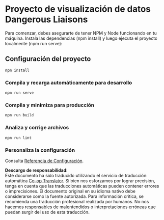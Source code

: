 <!--
CO_OP_TRANSLATOR_METADATA:
{
  "original_hash": "5c51a54dd89075a7a362890117b7ed9e",
  "translation_date": "2025-08-24T00:59:50+00:00",
  "source_file": "3-Data-Visualization/13-meaningful-visualizations/solution/README.md",
  "language_code": "es"
}
-->
# Proyecto de visualización de datos Dangerous Liaisons

Para comenzar, debes asegurarte de tener NPM y Node funcionando en tu máquina. Instala las dependencias (npm install) y luego ejecuta el proyecto localmente (npm run serve):

## Configuración del proyecto
```
npm install
```

### Compila y recarga automáticamente para desarrollo
```
npm run serve
```

### Compila y minimiza para producción
```
npm run build
```

### Analiza y corrige archivos
```
npm run lint
```

### Personaliza la configuración
Consulta [Referencia de Configuración](https://cli.vuejs.org/config/).

**Descargo de responsabilidad**:  
Este documento ha sido traducido utilizando el servicio de traducción automática [Co-op Translator](https://github.com/Azure/co-op-translator). Si bien nos esforzamos por lograr precisión, tenga en cuenta que las traducciones automáticas pueden contener errores o imprecisiones. El documento original en su idioma nativo debe considerarse como la fuente autorizada. Para información crítica, se recomienda una traducción profesional realizada por humanos. No nos hacemos responsables de malentendidos o interpretaciones erróneas que puedan surgir del uso de esta traducción.
